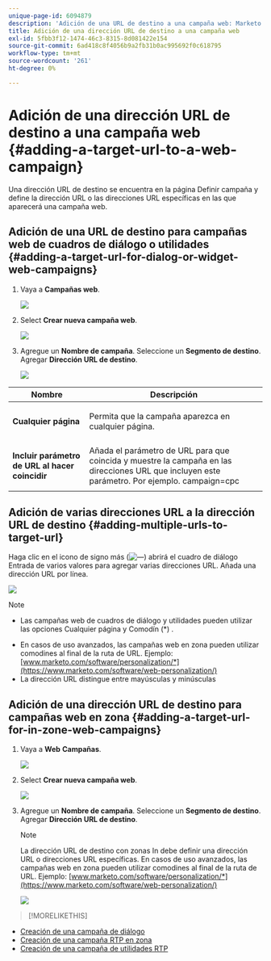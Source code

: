```yaml
---
unique-page-id: 6094879
description: 'Adición de una URL de destino a una campaña web: Marketo Docs: documentación del producto'
title: Adición de una dirección URL de destino a una campaña web
exl-id: 5fbb3f12-1474-46c3-8315-8d081422e154
source-git-commit: 6ad418c8f4056b9a2fb31b0ac995692f0c618795
workflow-type: tm+mt
source-wordcount: '261'
ht-degree: 0%

---
```


# Adición de una dirección URL de destino a una campaña web {#adding-a-target-url-to-a-web-campaign}

Una dirección URL de destino se encuentra en la página Definir campaña y define la dirección URL o las direcciones URL específicas en las que aparecerá una campaña web.

## Adición de una URL de destino para campañas web de cuadros de diálogo o utilidades {#adding-a-target-url-for-dialog-or-widget-web-campaigns}

1. Vaya a **Campañas web**.

   ![](assets/web-campaigns-hand-5.jpg)

1. Select **Crear nueva campaña web**.

   ![](assets/create-new-web-campaign-hand.jpg)

1. Agregue un **Nombre de campaña**. Seleccione un **Segmento de destino**. Agregar **Dirección URL de destino**.

   ![](assets/set-web-campaign-hands.jpg)

<table> 
 <thead> 
  <tr> 
   <th colspan="1" rowspan="1">Nombre</th> 
   <th colspan="1" rowspan="1">Descripción</th> 
  </tr> 
 </thead> 
 <tbody> 
  <tr> 
   <td colspan="1" rowspan="1"><strong>Cualquier página</strong></td> 
   <td colspan="1" rowspan="1"><p>Permita que la campaña aparezca en cualquier página.</p></td> 
  </tr> 
  <tr> 
   <td colspan="1" rowspan="1"><p><strong>Incluir parámetro de URL al hacer coincidir</strong></p></td> 
   <td colspan="1" rowspan="1">Añada el parámetro de URL para que coincida y muestre la campaña en las direcciones URL que incluyen este parámetro. Por ejemplo. campaign=cpc</td> 
  </tr> 
 </tbody> 
</table>

## Adición de varias direcciones URL a la dirección URL de destino {#adding-multiple-urls-to-target-url}

Haga clic en el icono de signo más (![—](assets/image2015-2-18-8-3a40-3a59.png)) abrirá el cuadro de diálogo Entrada de varios valores para agregar varias direcciones URL. Añada una dirección URL por línea.

![](assets/image2015-2-23-18-3a15-3a57.png)

>[!NOTE]
>
>* Las campañas web de cuadros de diálogo y utilidades pueden utilizar las opciones Cualquier página y Comodín (*) .
* En casos de uso avanzados, las campañas web en zona pueden utilizar comodines al final de la ruta de URL. Ejemplo: [www.marketo.com/software/personalization/*](https://www.marketo.com/software/web-personalization/)
* La dirección URL distingue entre mayúsculas y minúsculas


## Adición de una dirección URL de destino para campañas web en zona {#adding-a-target-url-for-in-zone-web-campaigns}

1. Vaya a **Web** **Campañas**.

   ![](assets/web-campaigns-hand-5.jpg)

1. Select **Crear nueva campaña web**.

   ![](assets/create-new-web-campaign-hand.jpg)

1. Agregue un **Nombre de campaña**. Seleccione un **Segmento de destino**. Agregar **Dirección URL de destino**.

   >[!NOTE]
   La dirección URL de destino con zonas In debe definir una dirección URL o direcciones URL específicas. En casos de uso avanzados, las campañas web en zona pueden utilizar comodines al final de la ruta de URL. Ejemplo: [www.marketo.com/software/personalization/*](https://www.marketo.com/software/web-personalization/)

   ![](assets/set-web-campaign-multiple-hands.jpg)

>[!MORELIKETHIS]
* [Creación de una campaña de diálogo](/help/marketo/product-docs/web-personalization/working-with-web-campaigns/create-a-new-dialog-web-campaign.md)
* [Creación de una campaña RTP en zona](/help/marketo/product-docs/web-personalization/working-with-web-campaigns/create-a-new-in-zone-web-campaign.md)
* [Creación de una campaña de utilidades RTP](/help/marketo/product-docs/web-personalization/working-with-web-campaigns/create-a-new-widget-web-campaign.md)

